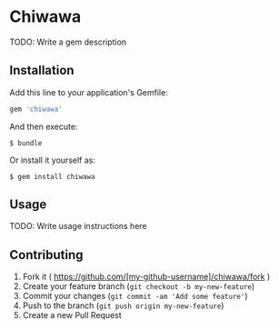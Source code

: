 # Chiwawa

TODO: Write a gem description

## Installation

Add this line to your application's Gemfile:

```ruby
gem 'chiwawa'
```

And then execute:

    $ bundle

Or install it yourself as:

    $ gem install chiwawa

## Usage

TODO: Write usage instructions here

## Contributing

1. Fork it ( https://github.com/[my-github-username]/chiwawa/fork )
2. Create your feature branch (`git checkout -b my-new-feature`)
3. Commit your changes (`git commit -am 'Add some feature'`)
4. Push to the branch (`git push origin my-new-feature`)
5. Create a new Pull Request
